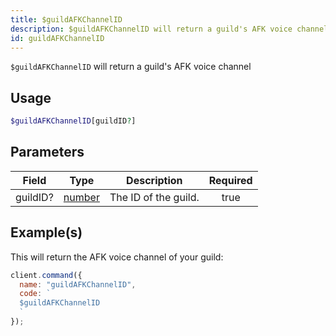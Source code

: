 ```yaml
---
title: $guildAFKChannelID
description: $guildAFKChannelID will return a guild's AFK voice channel.
id: guildAFKChannelID
---
```


`$guildAFKChannelID` will return a guild's AFK voice channel

## Usage

```php
$guildAFKChannelID[guildID?]
```

## Parameters

| Field    | Type                                                                                              | Description          | Required |
| -------- | ------------------------------------------------------------------------------------------------- | -------------------- | :------: |
| guildID? | [number](https://developer.mozilla.org/en-US/docs/Web/JavaScript/Reference/Global_Objects/Number) | The ID of the guild. |   true   |

## Example(s)

This will return the AFK voice channel of your guild:

```javascript
client.command({
  name: "guildAFKChannelID",
  code: `
  $guildAFKChannelID
  `
});
```
